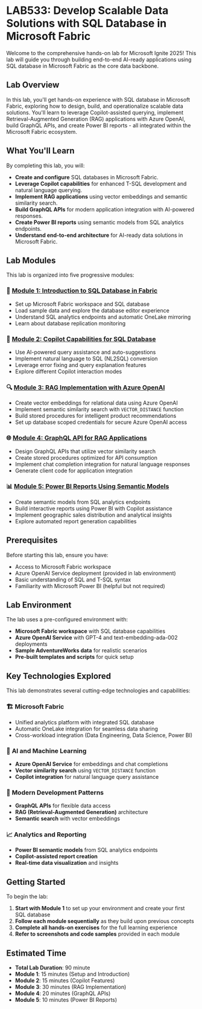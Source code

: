 # LAB533: Develop Scalable Data Solutions with SQL Database in Microsoft Fabric

Welcome to the comprehensive hands-on lab for Microsoft Ignite 2025! This lab will guide you through building end-to-end AI-ready applications using SQL database in Microsoft Fabric as the core data backbone.

## Lab Overview

In this lab, you'll get hands-on experience with SQL database in Microsoft Fabric, exploring how to design, build, and operationalize scalable data solutions. You'll learn to leverage Copilot-assisted querying, implement Retrieval-Augmented Generation (RAG) applications with Azure OpenAI, build GraphQL APIs, and create Power BI reports - all integrated within the Microsoft Fabric ecosystem.

## What You'll Learn

By completing this lab, you will:

- **Create and configure** SQL databases in Microsoft Fabric.
- **Leverage Copilot capabilities** for enhanced T-SQL development and natural language querying.
- **Implement RAG applications** using vector embeddings and semantic similarity search.
- **Build GraphQL APIs** for modern application integration with AI-powered responses.
- **Create Power BI reports** using semantic models from SQL analytics endpoints.
- **Understand end-to-end architecture** for AI-ready data solutions in Microsoft Fabric.

## Lab Modules

This lab is organized into five progressive modules:

### 🚀 [Module 1: Introduction to SQL Database in Fabric](./01%20-%20Introduction%20to%20SQL%20database%20in%20Fabric/)
- Set up Microsoft Fabric workspace and SQL database
- Load sample data and explore the database editor experience
- Understand SQL analytics endpoints and automatic OneLake mirroring
- Learn about database replication monitoring

### 🤖 [Module 2: Copilot Capabilities for SQL Database](./02%20-%20Copilot%20capabilities%20for%20SQL%20database%20in%20Microsoft%20Fabric/)
- Use AI-powered query assistance and auto-suggestions
- Implement natural language to SQL (NL2SQL) conversion
- Leverage error fixing and query explanation features
- Explore different Copilot interaction modes

### 🔍 [Module 3: RAG Implementation with Azure OpenAI](./03%20-%20RAG%20Implementation%20with%20Azure%20OpenAI/)
- Create vector embeddings for relational data using Azure OpenAI
- Implement semantic similarity search with `VECTOR_DISTANCE` function
- Build stored procedures for intelligent product recommendations
- Set up database scoped credentials for secure Azure OpenAI access

### 🌐 [Module 4: GraphQL API for RAG Applications](./04%20-%20GraphQL%20API%20for%20RAG%20Application/)
- Design GraphQL APIs that utilize vector similarity search
- Create stored procedures optimized for API consumption
- Implement chat completion integration for natural language responses
- Generate client code for application integration

### 📊 [Module 5: Power BI Reports Using Semantic Models](./05%20-%20PowerBI%20report%20using%20semantic%20model/)
- Create semantic models from SQL analytics endpoints
- Build interactive reports using Power BI with Copilot assistance
- Implement geographic sales distribution and analytical insights
- Explore automated report generation capabilities

## Prerequisites

Before starting this lab, ensure you have:

- Access to Microsoft Fabric workspace
- Azure OpenAI Service deployment (provided in lab environment)
- Basic understanding of SQL and T-SQL syntax
- Familiarity with Microsoft Power BI (helpful but not required)

## Lab Environment

The lab uses a pre-configured environment with:
- **Microsoft Fabric workspace** with SQL database capabilities
- **Azure OpenAI Service** with GPT-4 and text-embedding-ada-002 deployments
- **Sample AdventureWorks data** for realistic scenarios
- **Pre-built templates and scripts** for quick setup 

## Key Technologies Explored

This lab demonstrates several cutting-edge technologies and capabilities:

### 🏗️ **Microsoft Fabric**
- Unified analytics platform with integrated SQL database
- Automatic OneLake integration for seamless data sharing
- Cross-workload integration (Data Engineering, Data Science, Power BI)

### 🤖 **AI and Machine Learning**
- **Azure OpenAI Service** for embeddings and chat completions
- **Vector similarity search** using `VECTOR_DISTANCE` function
- **Copilot integration** for natural language query assistance

### 🔧 **Modern Development Patterns**
- **GraphQL APIs** for flexible data access
- **RAG (Retrieval-Augmented Generation)** architecture
- **Semantic search** with vector embeddings

### 📈 **Analytics and Reporting**
- **Power BI semantic models** from SQL analytics endpoints
- **Copilot-assisted report creation**
- **Real-time data visualization** and insights

## Getting Started

To begin the lab:

1. **Start with Module 1** to set up your environment and create your first SQL database
2. **Follow each module sequentially** as they build upon previous concepts
3. **Complete all hands-on exercises** for the full learning experience
4. **Refer to screenshots and code samples** provided in each module

## Estimated Time

- **Total Lab Duration**: 90 minute
- **Module 1**: 15 minutes (Setup and Introduction)
- **Module 2**: 15 minutes (Copilot Features)  
- **Module 3**: 30 minutes (RAG Implementation)
- **Module 4**: 20 minutes (GraphQL APIs)
- **Module 5**: 10 minutes (Power BI Reports)



